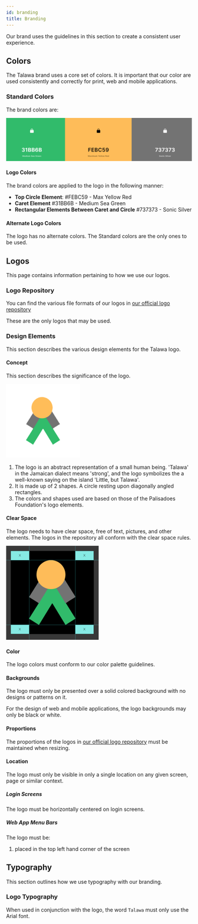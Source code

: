 ```yaml
---
id: branding
title: Branding
---
```


Our brand uses the guidelines in this section to create a consistent user experience.

## Colors

The Talawa brand uses a core set of colors. It is important that our color are used consistently and correctly for print, web and mobile applications.

### Standard Colors

The brand colors are:

![ColorPalette](/img/logos/talawa-logo-colors.png)

#### Logo Colors

The brand colors are applied to the logo in the following manner:

- **Top Circle Element**: #FEBC59 - Max Yellow Red
- **Caret Element** #31BB6B - Medium Sea Green
- **Rectangular Elements Between Caret and Circle** #737373 - Sonic Silver

#### Alternate Logo Colors

The logo has no alternate colors. The Standard colors are the only ones to be used.

## Logos

This page contains information pertaining to how we use our logos.

### Logo Repository

You can find the various file formats of our logos in [our official logo repository](https://github.com/PalisadoesFoundation/talawa-docs/tree/master/static/img/logos)

These are the only logos that may be used.

### Design Elements

This section describes the various design elements for the Talawa logo.

#### Concept

This section describes the significance of the logo.

![Small Logo](/img/logos/talawa-logo-200x200.png)

1. The logo is an abstract representation of a small human being. 'Talawa' in the Jamaican dialect means 'strong', and the logo symbolizes the a well-known saying on the island 'Little, but Talawa'.
1. It is made up of 2 shapes. A circle resting upon diagonally angled rectangles.
1. The colors and shapes used are based on those of the Palisadoes Foundation's logo elements.

#### Clear Space

The logo needs to have clear space, free of text, pictures, and other elements. The logos in the repository all conform with the clear space rules.

![Clear Space](/img/logos/talawa-logo-clear-space.png)

#### Color

The logo colors must conform to our color palette guidelines.

#### Backgrounds

The logo must only be presented over a solid colored background with no designs or patterns on it.

For the design of web and mobile applications, the logo backgrounds may only be black or white.

#### Proportions

The proportions of the logos in [our official logo repository](https://github.com/PalisadoesFoundation/talawa-docs/tree/master/static/img/logos) must be maintained when resizing.

#### Location

The logo must only be visible in only a single location on any given screen, page or similar context.

##### Login Screens

The logo must be horizontally centered on login screens.

##### Web App Menu Bars

The logo must be:

1. placed in the top left hand corner of the screen

## Typography

This section outlines how we use typography with our branding.

### Logo Typography

When used in conjunction with the logo, the word `Talawa` must only use the Arial font.
